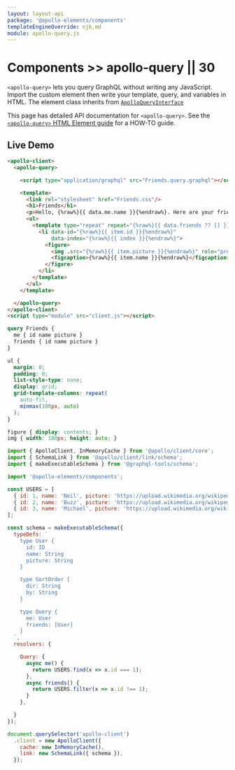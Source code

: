 ```yaml
---
layout: layout-api
package: '@apollo-elements/components'
templateEngineOverride: njk,md
module: apollo-query.js
---
```

<!-- ----------------------------------------------------------------------------------------
     Welcome! This file includes automatically generated API documentation.
     To edit the docs that appear within, find the original source file under `packages/*`,
     corresponding to the package name and module in this YAML front-matter block.
     Thank you for your interest in Apollo Elements 😁
------------------------------------------------------------------------------------------ -->

# Components >> apollo-query || 30

`<apollo-query>` lets you query GraphQL without writing any JavaScript. Import the custom element then write your template, query, and variables in HTML. The element class inherits from [`ApolloQueryInterface`](/api/core/interfaces/query/)

<inline-notification type="tip">

This page has detailed API documentation for `<apollo-query>`. See the [`<apollo-query>` HTML Element guide](/guides/usage/queries/html/) for a HOW-TO guide.

</inline-notification>

## Live Demo

```html playground query-component index.html
<apollo-client>
  <apollo-query>

    <script type="application/graphql" src="Friends.query.graphql"></script>

    <template>
      <link rel="stylesheet" href="Friends.css"/>
      <h1>Friends</h1>
      <p>Hello, {%raw%}{{ data.me.name }}{%endraw%}. Here are your friends.</p>
      <ul>
        <template type="repeat" repeat="{%raw%}{{ data.friends ?? [] }}{%endraw%}">
          <li data-id="{%raw%}{{ item.id }}{%endraw%}"
              data-index="{%raw%}{{ index }}{%endraw%}">
            <figure>
              <img .src="{%raw%}{{ item.picture }}{%endraw%}" role="presentation">
              <figcaption>{%raw%}{{ item.name }}{%endraw%}</figcaption>
            </figure>
          </li>
        </template>
      </ul>
    </template>

  </apollo-query>
</apollo-client>
<script type="module" src="client.js"></script>
```

```graphql playground-file query-component Friends.query.graphql
query Friends {
  me { id name picture }
  friends { id name picture }
}
```

```css playground-file query-component Friends.css
ul {
  margin: 0;
  padding: 0;
  list-style-type: none;
  display: grid;
  grid-template-columns: repeat(
    auto-fit,
    minmax(100px, auto)
  );
}

figure { display: contents; }
img { width: 100px; height: auto; }

```

```js playground-file query-component client.js
import { ApolloClient, InMemoryCache } from '@apollo/client/core';
import { SchemaLink } from '@apollo/client/link/schema';
import { makeExecutableSchema } from '@graphql-tools/schema';

import '@apollo-elements/components';

const USERS = [
  { id: 1, name: 'Neil', picture: 'https://upload.wikimedia.org/wikipedia/commons/thumb/0/0d/Neil_Armstrong_pose.jpg/1024px-Neil_Armstrong_pose.jpg?1623601441968' },
  { id: 2, name: 'Buzz', picture: 'https://upload.wikimedia.org/wikipedia/commons/thumb/d/dc/Buzz_Aldrin.jpg/1024px-Buzz_Aldrin.jpg?1623601483170' },
  { id: 3, name: 'Michael', picture: 'https://upload.wikimedia.org/wikipedia/commons/thumb/f/f8/Michael_Collins_%28S69-31742%2C_restoration%29.jpg/1024px-Michael_Collins_%28S69-31742%2C_restoration%29.jpg?1623601522599' },
];

const schema = makeExecutableSchema({
  typeDefs: `
    type User {
      id: ID
      name: String
      picture: String
    }

    type SortOrder {
      dir: String
      by: String
    }

    type Query {
      me: User
      friends: [User]
    }
  `,
  resolvers: {

    Query: {
      async me() {
        return USERS.find(x => x.id === 1);
      },
      async friends() {
        return USERS.filter(x => x.id !== 1);
      }
    },

  }
});

document.querySelector('apollo-client')
  .client = new ApolloClient({
    cache: new InMemoryCache(),
    link: new SchemaLink({ schema }),
  });
```
